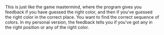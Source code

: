 This is just like the game mastermind, where the program gives you feedback if you have guessed the right color, and then if you've guessed the right color in the correct place. You want to find the correct sequence of colors. In my personal version, the feedback tells you if you've got any in the right position or any of the right color. 
